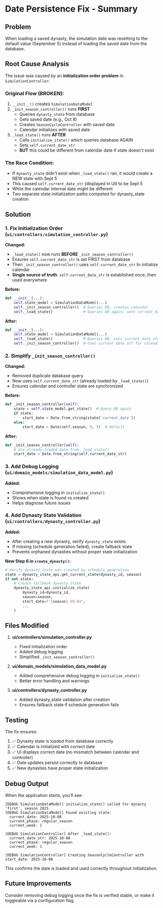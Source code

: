# Date Persistence Fix - Summary

## Problem
When loading a saved dynasty, the simulation date was resetting to the default value (September 5) instead of loading the saved date from the database.

## Root Cause Analysis

The issue was caused by an **initialization order problem** in `SimulationController`:

### Original Flow (BROKEN):
1. `__init__()` creates `SimulationDataModel`
2. `_init_season_controller()` runs **FIRST**
   - Queries `dynasty_state` from database
   - Gets saved date (e.g., Oct 8)
   - Creates `SeasonCycleController` with saved date
   - Calendar initializes with saved date
3. `_load_state()` runs **AFTER**
   - Calls `initialize_state()` which queries database AGAIN
   - Sets `self.current_date_str`
   - **BUT** this could be different from calendar date if state doesn't exist

### The Race Condition:
- If `dynasty_state` didn't exist when `_load_state()` ran, it would create a NEW state with Sept 5
- This caused `self.current_date_str` (displayed in UI) to be Sept 5
- While the calendar internal date might be different
- Two separate state initialization paths competed for dynasty_state creation

## Solution

### 1. Fix Initialization Order (`ui/controllers/simulation_controller.py`)
**Changed:**
- `_load_state()` now runs **BEFORE** `_init_season_controller()`
- Ensures `self.current_date_str` is set FIRST from database
- Then `_init_season_controller()` uses `self.current_date_str` to initialize calendar
- **Single source of truth**: `self.current_date_str` is established once, then used everywhere

**Before:**
```python
def __init__(...):
    self.state_model = SimulationDataModel(...)
    self._init_season_controller()  # Queries DB, creates calendar
    self._load_state()              # Queries DB again, sets current_date_str
```

**After:**
```python
def __init__(...):
    self.state_model = SimulationDataModel(...)
    self._load_state()              # Queries DB, sets current_date_str
    self._init_season_controller()  # Uses current_date_str for calendar
```

### 2. Simplify `_init_season_controller()`
**Changed:**
- Removed duplicate database query
- Now uses `self.current_date_str` (already loaded by `_load_state()`)
- Ensures calendar and controller state are synchronized

**Before:**
```python
def _init_season_controller(self):
    state = self.state_model.get_state()  # Query DB again
    if state:
        start_date = Date.from_string(state['current_date'])
    else:
        start_date = Date(self.season, 9, 5)  # Default
```

**After:**
```python
def _init_season_controller(self):
    # Use already-loaded date from _load_state()
    start_date = Date.from_string(self.current_date_str)
```

### 3. Add Debug Logging (`ui/domain_models/simulation_data_model.py`)
**Added:**
- Comprehensive logging in `initialize_state()`
- Shows when state is found vs created
- Helps diagnose future issues

### 4. Add Dynasty State Validation (`ui/controllers/dynasty_controller.py`)
**Added:**
- After creating a new dynasty, verify `dynasty_state` exists
- If missing (schedule generation failed), create fallback state
- Prevents orphaned dynasties without proper state initialization

**New Step 6 in `create_dynasty()`:**
```python
# Verify dynasty_state was created by schedule generation
state = dynasty_state_api.get_current_state(dynasty_id, season)
if not state:
    # Create fallback dynasty_state
    dynasty_state_api.initialize_state(
        dynasty_id=dynasty_id,
        season=season,
        start_date=f"{season}-09-04",
        ...
    )
```

## Files Modified

1. **ui/controllers/simulation_controller.py**
   - Fixed initialization order
   - Added debug logging
   - Simplified `_init_season_controller()`

2. **ui/domain_models/simulation_data_model.py**
   - Added comprehensive debug logging in `initialize_state()`
   - Better error handling and warnings

3. **ui/controllers/dynasty_controller.py**
   - Added dynasty_state validation after creation
   - Ensures fallback state if schedule generation fails

## Testing

The fix ensures:
1. ✅ Dynasty state is loaded from database correctly
2. ✅ Calendar is initialized with correct date
3. ✅ UI displays correct date (no mismatch between calendar and controller)
4. ✅ Date updates persist correctly to database
5. ✅ New dynasties have proper state initialization

## Debug Output

When the application starts, you'll see:
```
[DEBUG SimulationDataModel] initialize_state() called for dynasty 'first', season 2025
[DEBUG SimulationDataModel] Found existing state:
  current_date: 2025-10-08
  current_phase: regular_season
  current_week: 1

[DEBUG SimulationController] After _load_state():
  current_date_str: 2025-10-08
  current_phase: regular_season
  current_week: 1

[DEBUG SimulationController] Creating SeasonCycleController with start_date: 2025-10-08
```

This confirms the date is loaded and used correctly throughout initialization.

## Future Improvements

Consider removing debug logging once the fix is verified stable, or make it toggleable via a configuration flag.
